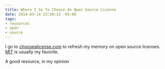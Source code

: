 ```yaml
---
title: Where I Go To Choose An Open Source License
date: 2014-03-14 23:50:13 -05:00
tags:
- resources
- open
- source
---
```


I go to [choosealicense.com](http://choosealicense.com) to refresh my memory on open source licenses.  [MIT](http://choosealicense.com/licenses/mit/) is usually my favorite.

A good resource, in my opinion
